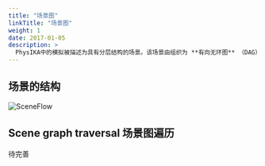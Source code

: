 ```yaml
---
title: "场景图"
linkTitle: "场景图"
weight: 1
date: 2017-01-05
description: >
  PhysIKA中的模拟被描述为具有分层结构的场景。该场景由组织为 **有向无环图** （DAG）的节点组成。
---
```


## 场景的结构
![SceneFlow](./SceneGraph/sceneflow.jpg)


## Scene graph traversal 场景图遍历

待完善